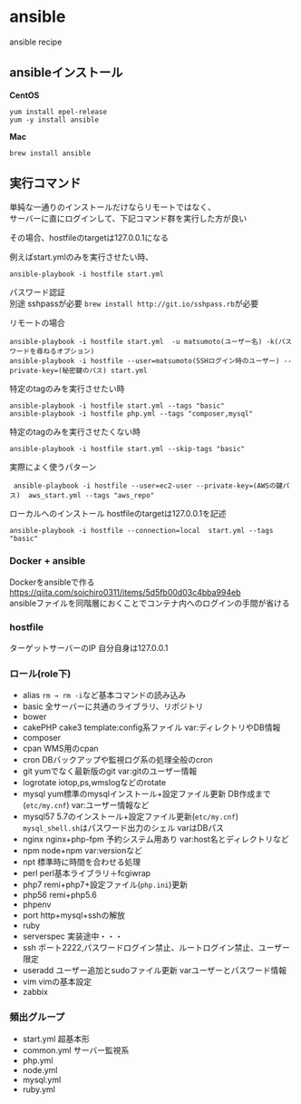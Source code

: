 # ansible
ansible recipe

## ansibleインストール

**CentOS**
```
yum install epel-release
yum -y install ansible
```
**Mac**
<br>
```
brew install ansible
```


## 実行コマンド

単純な一通りのインストールだけならリモートではなく、<br>
サーバーに直にログインして、下記コマンド群を実行した方が良い

その場合、hostfileのtargetは127.0.0.1になる

例えばstart.ymlのみを実行させたい時、
```
ansible-playbook -i hostfile start.yml
```

パスワード認証<br>
別途 sshpassが必要 `brew install http://git.io/sshpass.rb`が必要

リモートの場合
```
ansible-playbook -i hostfile start.yml  -u matsumoto(ユーザー名) -k(パスワードを尋ねるオプション)
ansible-playbook -i hostfile --user=matsumoto(SSHログイン時のユーザー) --private-key=(秘密鍵のパス) start.yml
```

特定のtagのみを実行させたい時
```
ansible-playbook -i hostfile start.yml --tags "basic"
ansible-playbook -i hostfile php.yml --tags "composer,mysql"
```

特定のtagのみを実行させたくない時
```
ansible-playbook -i hostfile start.yml --skip-tags "basic"
```
実際によく使うパターン
```
 ansible-playbook -i hostfile --user=ec2-user --private-key=(AWSの鍵パス)  aws_start.yml --tags "aws_repo"
```

ローカルへのインストール hostfileのtargetは127.0.0.1を記述
```
ansible-playbook -i hostfile --connection=local  start.yml --tags "basic"
```

### Docker + ansible
Dockerをansibleで作る<br>
https://qiita.com/soichiro0311/items/5d5fb00d03c4bba994eb<br>
ansibleファイルを同階層におくことでコンテナ内へのログインの手間が省ける


### hostfile
ターゲットサーバーのIP
自分自身は127.0.0.1

### ロール(role下)

- alias  `rm → rm -i`など基本コマンドの読み込み
- basic 全サーバーに共通のライブラリ、リポジトリ
- bower
- cakePHP cake3 template:config系ファイル var:ディレクトリやDB情報
- composer
- cpan WMS用のcpan
- cron DBバックアップや監視ログ系の処理全般のcron
- git yumでなく最新版のgit var:gitのユーザー情報
- logrotate iotop,ps,wmslogなどのrotate
- mysql yum標準のmysqlインストール+設定ファイル更新 DB作成まで(`etc/my.cnf`) var:ユーザー情報など
- mysql57 5.7のインストール+設定ファイル更新(`etc/my.cnf`) `mysql_shell.sh`はパスワード出力のシェル varはDBパス
- nginx nginx+php-fpm 予約システム用あり var:host名とディレクトリなど
- npm node+npm var:versionなど
- npt 標準時に時間を合わせる処理
- perl perl基本ライブラリ＋fcgiwrap
- php7 remi+php7+設定ファイル(`php.ini`)更新
- php56 remi+php5.6
- phpenv
- port http+mysql+sshの解放
- ruby
- serverspec 実装途中・・・
- ssh ポート2222,パスワードログイン禁止、ルートログイン禁止、ユーザー限定
- useradd ユーザー追加とsudoファイル更新 varユーザーとパスワード情報
- vim vimの基本設定
- zabbix

### 頻出グループ
- start.yml 超基本形
- common.yml サーバー監視系
- php.yml
- node.yml
- mysql.yml
- ruby.yml
